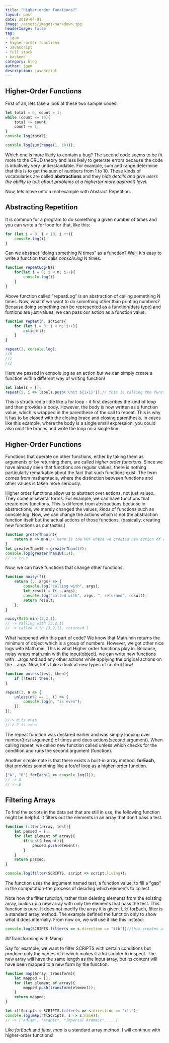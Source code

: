 ```yaml
---
title: "Higher-order functions?"
layout: post
date: 2019-04-01
image: /assets/images/markdown.jpg
headerImage: false
tag:
- jgam
- higher-order functions
- Javascript
- full stack
- backend
category: blog
author: jgam
description: javascript
---
```


## Higher-Order Functions

First of all, lets take a look at these two sample codes!

```javascript
let total = 0, count = 1;
while (count <= 10){
    total += count;
    count += 1;
}
console.log(total);
```

```javascript
console.log(sum(range(1, 10)));
```

Which one is more likely to contain a bug? The second code seems to be fit more to the CRUD theory and less lkely to geterate errors because the code is intuitively very understandable. For example, sum and range determine that this is to get the sum of numbers from 1 to 10. These kinds of vocabularies are called **abstractions** and they *hide details and give users the ability to talk about problems at a higher(or more abstract) level.*

Now, lets move onto a real example with Abstract Repetition.

## Abstracting Repetition

It is common for a program to do something a given number of times and you can write a for loop for that, like this:
```javascript
for (let i = 0; i < 10; i ++){
    console.log(i)
}
```

Can we abstract "doing something N times" as a function? Well, it's easy to write a function that calls *console.log* N times.

```javascript
function repeatLog(N){
    for(let i = 0; i < n; i++){
        console.log(i)
    }
}
```

Above function called "repeatLog" is an abstraction of calling something N times. Now, what if we want to do something other than printing numbers? Because doing something can be represented as a function(data type) and funtions are just values, we can pass our action as a function value.

```javascript
function repeat(n, action){
    for (let i = 0; i < n; i++){
        action(i);
    }
}

repeat(3, console.log);
//0
//1
//2
```

Here we passed in console.log as an action but we can simply create a function with a different way of writing function!

```javascript
let labels = [];
repeat(5, i => labels.push('Unit ${i+1}'));// this is calling the function and a variation from repeat(3, console.log); from above.
```

This is structured a little like a for loop - it first describes the kind of loop and then provides a body. However, the body is now written as a function value, which is wrapped in the parenthese of the call to repeat. This is why it has to be closed with the closing brace and closing parenthesis. In cases like this example, where the body is a single small expression, you could also omit the braces and write the loop on a single line.

## Higher-Order Functions

Functions that operate on other functions, either by taking them as arguments or by returning them, are called *higher order functions*. Since we have already seen that functions are regular values, there is nothing particularly remarkable about the fact that such functions exist. The term comes from mathemtacis, where the distinction between functions and other values is taken more seriously.

Higher order functions allow us to abstract over actions, not just values. They come in several forms. For example, we can have functions that create new functions. This is different from abstractions because in abstractions, we merely changed the values, *kinds* of functions such as console.log. Now, we can change the actions which is not the abstraction function itself but the actual actions of those functions. (basically, creating new functions as our tastes.)

```javascript
function greterThan(n){
    return m => m>n;// here is the HOF where we created new action of comparing m to n where m is the input of the function.
}
let greaterThan10 = greaterThan(10);
console.log(greaterThan10(11));
// -> true
```

Now, we can have functions that change other functions.

```javascript
function noisy(f){
    return (...args) => {
        console.log("calling with", args);
        let result = f(...args);
        console.log("called with", args, ", returned", result);
        return result;
    };
}

noisy(Math.min)(3,2,1);
// -> calling with [3,2,1]
// -> called with [3,2,1], returned 1
```

What happened with this part of code? We know that Math.min returns the minimum of object which is a group of numbers. However, we got other nice logs with Math.min. This is what Higher order functions play in. Because, noisy wraps math.min with the input(object), we can write new functions with ...args and add any other actions while applying the original actions on the ...args. Now, let's take a look at new types of control flow!

```javascript
function unless(test, then){
    if (!test) then();
}

repeat(3, n => {
    unless(n%2 == 1, () => {
        console.log(n, "is even");
    });
});

//-> 0 is even
//-> 2 is even
```

The repeat function was declared earlier and was simply looping over number(first argument) of times and does actions(second argument). When calling repeat, we called new function called unless which checks for the condition and runs the second argument (function).

Another simple note is that there exists a built-in array method, **forEach**, that provides something like a for/of loop as a higher-order function.

```javascript
["A", "B"].forEach(l => console.log(l));
// -> A
// -> B
```

## Filtering Arrays

To find the scripts in the data set that are still in use, the following function might be helpful. It filters out the elements in an array that don't pass a test.

```javascript
function filter(array, test){
    let passed = [];
    for (let element of array){
        if(test(element)){
            passed.push(element);
        }
    }
    return passed;
}

console.log(filter(SCRIPTS, script => script.living));

```

The function uses the argument named test, a function value, to fill a "gap" in the computation-the process of deciding which elements to collect.

Note how the filter function, rather than deleting elements from the existing array, builds up a new array with only the elements that pass the test. This function is pure. It does not modify the array it is given. Likf forEach, filter is a standard array method. The example defined the function only to show what it does internally. From now on, we will use it like this instead:

```javascript
console.log(SCRIPTS.filter(s => s.direction == "ttb"))//this creates a new array that has its direction is equal to "ttb"
```

##Transforming with Mamp

Say for example, we want to filter SCRIPTS with certain conditions but produce only the names of it which makes it a lot simpler to inspect. The new array will have the same length as the input array, but its content will have been mapped to a new form by the function.

```javascript
function map(array, transform){
    let mapped = [];
    for (let element of array){
        mapped.push(transform(element));
    }
    return mapped;
}

let rtlScripts = SCRIPTS.filter(s => s.direction == "rtl");
console.log(map(rtlScripts, s => s.name));
// -> ["Adlam", "Arabic", "Imperial Aramaic", ...]

```

Like *forEach* and *filter, map* is a standard array method. I will continue with higher-order functions!